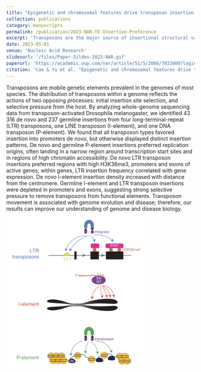 ```yaml
---
title: "Epigenetic and chromosomal features drive transposon insertion in Drosophila melanogaster"
collection: publications
category: manuscripts
permalink: /publication/2023-NAR-TE-Insertion-Preference
excerpt: 'Transposons are the major source of insertional structural variation, but their integration site is not randomly selected. This paper studied the preference of LTR, LINE, and DNA transposon integration site selection, reflecting their underlying replication mechanisms.'
date: 2023-05-01
venue: 'Nucleic Acid Research'
slidesurl: '/files/Paper-Sildes-2023-NAR.gif'
paperurl: 'https://academic.oup.com/nar/article/51/5/2066/7033800?login=false'
citation: 'Cao & Yu et al. "Epigenetic and chromosomal features drive transposon insertion in Drosophila melanogaster." Nucleic Acids Research 51.5 (2023): 2066-2086.'
---
```

Transposons are mobile genetic elements prevalent in the genomes of most species. The distribution of transposons within a genome reflects the actions of two opposing processes: initial insertion site selection, and selective pressure from the host. By analyzing whole-genome sequencing data from transposon-activated Drosophila melanogaster, we identified 43 316 de novo and 237 germline insertions from four long-terminal-repeat (LTR) transposons, one LINE transposon (I-element), and one DNA transposon (P-element). We found that all transposon types favored insertion into promoters de novo, but otherwise displayed distinct insertion patterns. De novo and germline P-element insertions preferred replication origins, often landing in a narrow region around transcription start sites and in regions of high chromatin accessibility. De novo LTR transposon insertions preferred regions with high H3K36me3, promoters and exons of active genes; within genes, LTR insertion frequency correlated with gene expression. De novo I-element insertion density increased with distance from the centromere. Germline I-element and LTR transposon insertions were depleted in promoters and exons, suggesting strong selective pressure to remove transposons from functional elements. Transposon movement is associated with genome evolution and disease; therefore, our results can improve our understanding of genome and disease biology.

<img src="/images/Paper-Cover-2023-NAR.png" alt="Graphic Abstract" width="370" height="400"/>